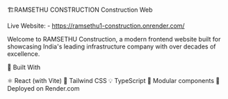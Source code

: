 🏗️RAMSETHU CONSTRUCTION Construction Web

Live Website: - https://ramsethu1-construction.onrender.com/

Welcome to RAMSETHU  Construction, a modern frontend website built for showcasing India's leading infrastructure company with over  decades of excellence.

🔨 Built With

⚛️ React (with Vite) 🎨 Tailwind CSS 💡 TypeScript 🧩 Modular components 🚀 Deployed on Render.com
